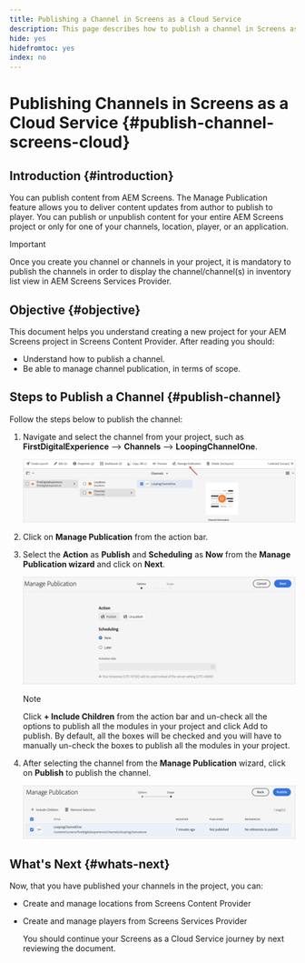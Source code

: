 ```yaml
---
title: Publishing a Channel in Screens as a Cloud Service
description: This page describes how to publish a channel in Screens as a Cloud Service.
hide: yes
hidefromtoc: yes
index: no
---
```


# Publishing Channels in Screens as a Cloud Service {#publish-channel-screens-cloud}

## Introduction {#introduction}

You can publish content from AEM Screens. The Manage Publication feature allows you to deliver content updates from author to publish to player. You can publish or unpublish content for your entire AEM Screens project or only for one of your channels, location, player, or an application.

>[!IMPORTANT]
>Once you create you channel or channels in your project, it is mandatory to publish the channels in order to display the channel/channel(s) in inventory list view in AEM Screens Services Provider.

## Objective {#objective}

This document helps you understand creating a new project for your AEM Screens project in Screens Content Provider. After reading you should:

* Understand how to publish a channel.
* Be able to manage channel publication, in terms of scope.

## Steps to Publish a Channel {#publish-channel}

Follow the steps below to publish the channel:

1. Navigate and select the channel from your project, such as **FirstDigitalExperience** --> **Channels** --> **LoopingChannelOne**.

   ![](/help/screens-cloud/assets/create-content/managepub-1.png)

1. Click on **Manage Publication** from the action bar.

1. Select the **Action** as **Publish** and **Scheduling** as **Now** from the **Manage Publication wizard** and click on **Next**.

    ![](/help/screens-cloud/assets/create-content/managepub-2.png)

    >[!NOTE]
    >Click **+ Include Children** from the action bar and un-check all the options to publish all the modules in your project and click Add to publish. By default, all the boxes will be checked and you will have to manually un-check the boxes to publish all the modules in your project.

1. After selecting the channel from the **Manage Publication** wizard, click on **Publish** to publish the channel.

   ![](/help/screens-cloud/assets/create-content/managepub-3.png)


## What's Next {#whats-next}

Now, that you have published your channels in the project, you can:

* Create and manage locations from Screens Content Provider
* Create and manage players from Screens Services Provider

   You should continue your Screens as a Cloud Service journey by next reviewing the document.
